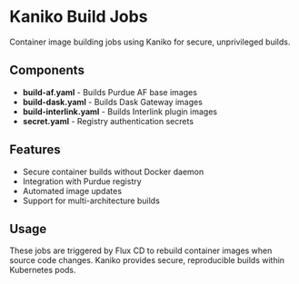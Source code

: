 # Kaniko Build Jobs

Container image building jobs using Kaniko for secure, unprivileged builds.

## Components

- **build-af.yaml** - Builds Purdue AF base images
- **build-dask.yaml** - Builds Dask Gateway images
- **build-interlink.yaml** - Builds Interlink plugin images
- **secret.yaml** - Registry authentication secrets

## Features

- Secure container builds without Docker daemon
- Integration with Purdue registry
- Automated image updates
- Support for multi-architecture builds

## Usage

These jobs are triggered by Flux CD to rebuild container images when source code changes. Kaniko provides secure, reproducible builds within Kubernetes pods. 